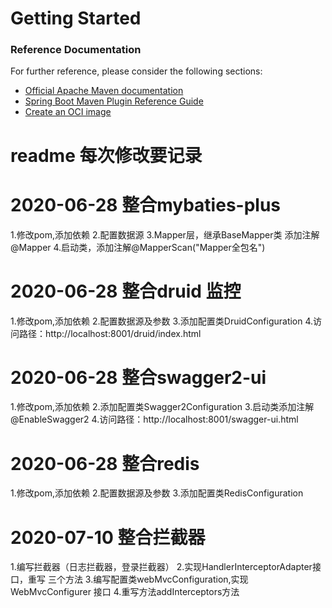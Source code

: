 # Getting Started

### Reference Documentation
For further reference, please consider the following sections:

* [Official Apache Maven documentation](https://maven.apache.org/guides/index.html)
* [Spring Boot Maven Plugin Reference Guide](https://docs.spring.io/spring-boot/docs/2.3.1.RELEASE/maven-plugin/reference/html/)
* [Create an OCI image](https://docs.spring.io/spring-boot/docs/2.3.1.RELEASE/maven-plugin/reference/html/#build-image)


# readme  每次修改要记录

# 2020-06-28 整合mybaties-plus   
1.修改pom,添加依赖
2.配置数据源
3.Mapper层，继承BaseMapper类 添加注解@Mapper
4.启动类，添加注解@MapperScan("Mapper全包名")

# 2020-06-28 整合druid 监控
1.修改pom,添加依赖
2.配置数据源及参数
3.添加配置类DruidConfiguration
4.访问路径：http://localhost:8001/druid/index.html

# 2020-06-28 整合swagger2-ui 
1.修改pom,添加依赖
2.添加配置类Swagger2Configuration
3.启动类添加注解 @EnableSwagger2
4.访问路径：http://localhost:8001/swagger-ui.html

# 2020-06-28 整合redis 
1.修改pom,添加依赖
2.配置数据源及参数
3.添加配置类RedisConfiguration

# 2020-07-10 整合拦截器
1.编写拦截器（日志拦截器，登录拦截器）
2.实现HandlerInterceptorAdapter接口，重写 三个方法
3.编写配置类webMvcConfiguration,实现WebMvcConfigurer 接口
4.重写方法addInterceptors方法
 



